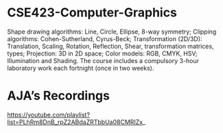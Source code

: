 # CSE423-Computer-Graphics

Shape drawing algorithms: Line, Circle, Ellipse, 8-way symmetry; Clipping algorithms: Cohen-Sutherland, Cyrus-Beck; Transformation (2D/3D): Translation, Scaling, Rotation, Reflection, Shear, transformation matrices, types; Projection: 3D in 2D space; Color models: RGB, CMYK, HSV; Illumination and Shading. The course includes a compulsory 3-hour laboratory work each fortnight (once in two weeks).


# AJA’s Recordings
https://youtube.com/playlist?list=PLhRm8DnB_rpZ2ABdaZRTbbUa08CMRIZx_


